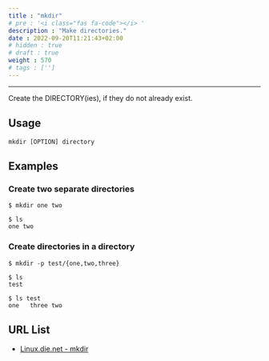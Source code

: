 ```yaml
---
title : "mkdir"
# pre : '<i class="fas fa-code"></i> '
description : "Make directories."
date : 2022-09-20T11:21:43+02:00
# hidden : true
# draft : true
weight : 570
# tags : ['']
---
```


---

Create the DIRECTORY(ies), if they do not already exist.

## Usage

```plain
mkdir [OPTION] directory
```

## Examples

### Create two separate directories

```plain
$ mkdir one two

$ ls
one two
```

### Create directories in a directory

```plain
$ mkdir -p test/{one,two,three}

$ ls     
test 

$ ls test 
one   three two
```

## URL List

- [Linux.die.net - mkdir](https://linux.die.net/man/1/mkdir)
